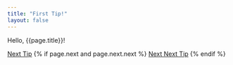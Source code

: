 ```yaml
---
title: "First Tip!"
layout: false
---
```


Hello, {{page.title}}!

[Next Tip]({{page.next.path}})
{% if page.next and page.next.next %}
  [Next Next Tip]({{page.next.next.path}})
{% endif %}
